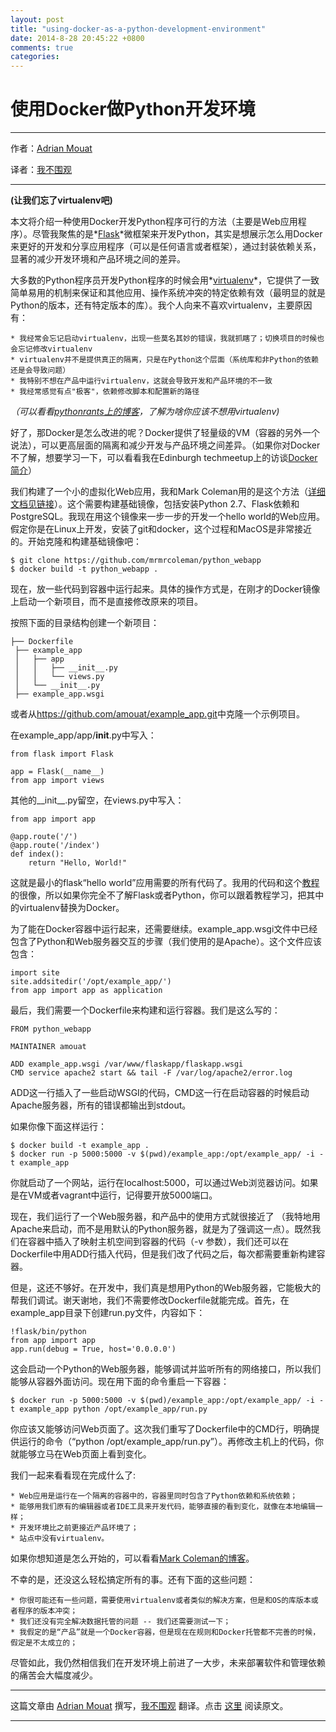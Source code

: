 ```yaml
---
layout: post
title: "using-docker-as-a-python-development-environment"
date: 2014-8-28 20:45:22 +0800
comments: true
categories: 
---
```


# 使用Docker做Python开发环境

***
作者：[Adrian Mouat](http://continuousdelivery.uglyduckling.nl/uncategorized/using-docker-as-a-python-development-environment/) 

译者：[我不围观](http://weibo.com/ooutman)
***

**(让我们忘了virtualenv吧)**

本文将介绍一种使用Docker开发Python程序可行的方法（主要是Web应用程序）。尽管我聚焦的是*[Flask](http://flask.pocoo.org/)*微框架来开发Python，其实是想展示怎么用Docker来更好的开发和分享应用程序（可以是任何语言或者框架），通过封装依赖关系，显著的减少开发环境和产品环境之间的差异。

大多数的Python程序员开发Python程序的时候会用*[virtualenv](https://virtualenv.pypa.io/en/latest/virtualenv.html)*，它提供了一致简单易用的机制来保证和其他应用、操作系统冲突的特定依赖有效（最明显的就是Python的版本，还有特定版本的库）。我个人向来不喜欢virtualenv，主要原因有：

	* 我经常会忘记启动virtualenv，出现一些莫名其妙的错误，我就抓瞎了；切换项目的时候也会忘记修改virtualenv
	* virtualenv并不是提供真正的隔离，只是在Python这个层面（系统库和非Python的依赖还是会导致问题）
	* 我特别不想在产品中运行virtualenv，这就会导致开发和产品环境的不一致
	* 我经常感觉有点"极客"，依赖修改脚本和配置新的路径

*（可以看看[pythonrants上的博客](https://pythonrants.wordpress.com/2013/12/06/why-i-hate-virtualenv-and-pip/)，了解为啥你应该不想用virtualenv)*

好了，那Docker是怎么改进的呢？Docker提供了轻量级的VM（容器的另外一个说法），可以更高层面的隔离和减少开发与产品环境之间差异。（如果你对Docker不了解，想要学习一下，可以看看我在Edinburgh techmeetup上的访谈[Docker简介](https://vimeo.com/96474917)）

我们构建了一个小的虚拟化Web应用，我和Mark Coleman用的是这个方法（[详细文档见链接](http://continuousdelivery.uglyduckling.nl/continuous-delivery/rapid-prototyping-a-python-web-application-with-vagrant-and-docker-part-1-development/)）。这个需要构建基础镜像，包括安装Python 2.7、Flask依赖和PostgreSQL。我现在用这个镜像来一步一步的开发一个hello world的Web应用。假定你是在Linux上开发，安装了git和docker，这个过程和MacOS是非常接近的。开始克隆和构建基础镜像吧：

```
$ git clone https://github.com/mrmrcoleman/python_webapp
$ docker build -t python_webapp .
```

现在，放一些代码到容器中运行起来。具体的操作方式是，在刚才的Docker镜像上启动一个新项目，而不是直接修改原来的项目。

按照下面的目录结构创建一个新项目：
```
├── Dockerfile
 ├── example_app
 │   ├── app
 │   │   ├── __init__.py
 │   │   └── views.py
 │   └── __init__.py
 ├── example_app.wsgi
```

或者从<https://github.com/amouat/example_app.git>中克隆一个示例项目。

在example_app/app/__init__.py中写入：

```
from flask import Flask

app = Flask(__name__)
from app import views
```

其他的\_\_init\_\_.py留空，在views.py中写入：

```
from app import app

@app.route('/')
@app.route('/index')
def index():
    return "Hello, World!"
```

这就是最小的flask“hello world”应用需要的所有代码了。我用的代码和这个[教程](http://blog.miguelgrinberg.com/post/the-flask-mega-tutorial-part-i-hello-world)的很像，所以如果你完全不了解Flask或者Python，你可以跟着教程学习，把其中的virtualenv替换为Docker。

为了能在Docker容器中运行起来，还需要继续。example_app.wsgi文件中已经包含了Python和Web服务器交互的步骤（我们使用的是Apache）。这个文件应该包含：

```
import site
site.addsitedir('/opt/example_app/')
from app import app as application
```

最后，我们需要一个Dockerfile来构建和运行容器。我们是这么写的：

```
FROM python_webapp

MAINTAINER amouat

ADD example_app.wsgi /var/www/flaskapp/flaskapp.wsgi
CMD service apache2 start && tail -F /var/log/apache2/error.log
```

ADD这一行插入了一些启动WSGI的代码，CMD这一行在启动容器的时候启动Apache服务器，所有的错误都输出到stdout。

如果你像下面这样运行：

```
$ docker build -t example_app .
$ docker run -p 5000:5000 -v $(pwd)/example_app:/opt/example_app/ -i -t example_app
```

你就启动了一个网站，运行在localhost:5000，可以通过Web浏览器访问。如果是在VM或者vagrant中运行，记得要开放5000端口。

现在，我们运行了一个Web服务器，和产品中的使用方式就很接近了 （我特地用Apache来启动，而不是用默认的Python服务器，就是为了强调这一点）。既然我们在容器中插入了映射主机空间到容器的代码（-v 参数），我们还可以在Dockerfile中用ADD行插入代码，但是我们改了代码之后，每次都需要重新构建容器。

但是，这还不够好。在开发中，我们真是想用Python的Web服务器，它能极大的帮我们调试。谢天谢地，我们不需要修改Dockerfile就能完成。首先，在example_app目录下创建run.py文件，内容如下：

```
!flask/bin/python
from app import app
app.run(debug = True, host='0.0.0.0')
```

这会启动一个Python的Web服务器，能够调试并监听所有的网络接口，所以我们能够从容器外面访问。现在用下面的命令重启一下容器：

```
$ docker run -p 5000:5000 -v $(pwd)/example_app:/opt/example_app/ -i -t example_app python /opt/example_app/run.py
```

你应该又能够访问Web页面了。这次我们重写了Dockerfile中的CMD行，明确提供运行的命令（“python /opt/example_app/run.py”）。再修改主机上的代码，你就能够立马在Web页面上看到变化。

我们一起来看看现在完成什么了:

	* Web应用是运行在一个隔离的容器中的，容器里同时包含了Python依赖和系统依赖；
	* 能够用我们原有的编辑器或者IDE工具来开发代码，能够直接的看到变化，就像在本地编辑一样；
	* 开发环境比之前更接近产品环境了；
	* 站点中没有virtualenv。


如果你想知道是怎么开始的，可以看看[Mark Coleman的博客](http://continuousdelivery.uglyduckling.nl/continuous-delivery/rapid-prototyping-a-python-web-application-with-vagrant-and-docker-part-1-development/)。

不幸的是，还没这么轻松搞定所有的事。还有下面的这些问题：

	* 你很可能还有一些问题，需要使用virtualenv或者类似的解决方案，但是和OS的库版本或者程序的版本冲突；
	* 我们还没有完全解决数据托管的问题 -- 我们还需要测试一下；
	* 我假定的是“产品”就是一个Docker容器，但是现在在规则和Docker托管都不完善的时候，假定是不太成立的；

尽管如此，我仍然相信我们在开发环境上前进了一大步，未来部署软件和管理依赖的痛苦会大幅度减少。


***
这篇文章由 [Adrian Mouat](http://continuousdelivery.uglyduckling.nl/uncategorized/using-docker-as-a-python-development-environment/)  撰写，[我不围观](http://weibo.com/ooutman) 翻译。点击 [这里](http://continuousdelivery.uglyduckling.nl/uncategorized/using-docker-as-a-python-development-environment/) 阅读原文。
***